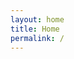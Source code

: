```yaml
---
layout: home
title: Home
permalink: /
---
```

<!-- Content for the homepage will be driven by the home.html layout -->